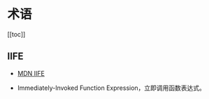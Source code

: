 # 术语

[[toc]]

## IIFE

- [MDN IIFE](https://developer.mozilla.org/zh-CN/docs/Glossary/IIFE)

- Immediately-Invoked Function Expression，立即调用函数表达式。
